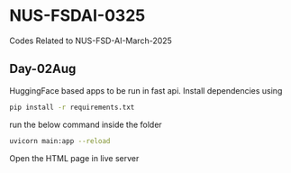 # NUS-FSDAI-0325
Codes Related to NUS-FSD-AI-March-2025

## Day-02Aug
HuggingFace based apps to be run in fast api. Install dependencies using
```bash
pip install -r requirements.txt
```

run the below command inside the folder
```bash
uvicorn main:app --reload
```
Open the HTML page in live server